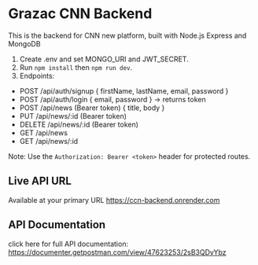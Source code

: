 # Grazac CNN Backend

This is the backend for CNN new platform, built with Node.js Express and MongoDB

1. Create .env and set MONGO_URI and JWT_SECRET.
2. Run `npm install` then `npm run dev`.
3. Endpoints:
- POST /api/auth/signup { firstName, lastName, email, password }
- POST /api/auth/login { email, password } -> returns token
- POST /api/news (Bearer token) { title, body }
- PUT /api/news/:id (Bearer token)
- DELETE /api/news/:id (Bearer token)
- GET /api/news
- GET /api/news/:id


Note: Use the `Authorization: Bearer <token>` header for protected routes.

## Live API URL
Available at your primary URL https://ccn-backend.onrender.com

## API Documentation
click here for full API documentation:
https://documenter.getpostman.com/view/47623253/2sB3QDvYbz